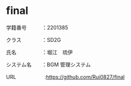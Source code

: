 # final

学籍番号　　　：2201385

クラス　　　　：SD2G

氏名　　　　　：堀江　琉伊

システム名　　：BGM 管理システム

URL 　　　　　 :https://github.com/Rui0827/final
